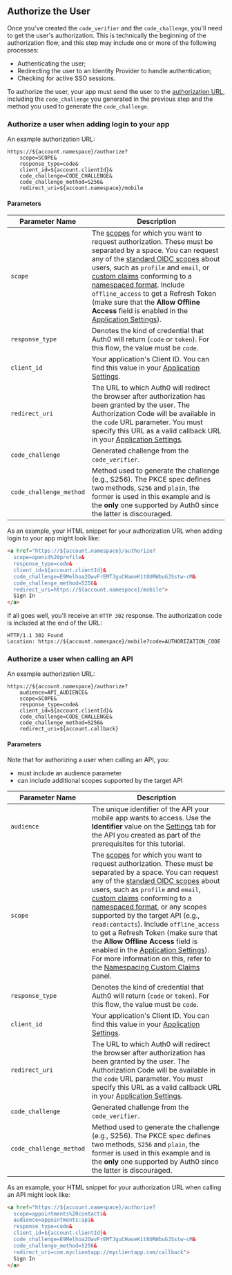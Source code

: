 ## Authorize the User

Once you've created the `code_verifier` and the `code_challenge`, you'll need to get the user's authorization. This is technically the beginning of the authorization flow, and this step may include one or more of the following processes:

* Authenticating the user;
* Redirecting the user to an Identity Provider to handle authentication;
* Checking for active SSO sessions.

To authorize the user, your app must send the user to the [authorization URL](/api/authentication#authorization-code-grant-pkce-), including the `code_challenge` you generated in the previous step and the method you used to generate the `code_challenge`.



### Authorize a user when adding login to your app

An example authorization URL:

```text
https://${account.namespace}/authorize?
    scope=SCOPE&
    response_type=code&
    client_id=${account.clientId}&
    code_challenge=CODE_CHALLENGE&
    code_challenge_method=S256&
    redirect_uri=${account.namespace}/mobile
```

#### Parameters

| Parameter Name  | Description |
|-----------------|-------------|
| `scope`         | The [scopes](/scopes) for which you want to request authorization. These must be separated by a space. You can request any of the [standard OIDC scopes](https://openid.net/specs/openid-connect-core-1_0.html#StandardClaims) about users, such as `profile` and `email`, or [custom claims](/scopes/current/custom-claims) conforming to a [namespaced format](/api-auth/tutorials/adoption/scope-custom-claims). Include `offline_access` to get a Refresh Token (make sure that the __Allow Offline Access__ field is enabled in the [Application Settings](${manage_url}/#/applications)). |
| `response_type` | Denotes the kind of credential that Auth0 will return (`code` or `token`). For this flow, the value must be `code`. |
| `client_id`     |Your application's Client ID. You can find this value in your [Application Settings](${manage_url}/#/Applications/${account.clientId}/settings). |
| `redirect_uri`  | The URL to which Auth0 will redirect the browser after authorization has been granted by the user. The Authorization Code will be available in the `code` URL parameter. You must specify this URL as a valid callback URL in your [Application Settings](${manage_url}/#/Applications/${account.clientId}/settings). |
| `code_challenge` | Generated challenge from the `code_verifier`. |
| `code_challenge_method` | Method used to generate the challenge (e.g., S256). The PKCE spec defines two methods, `S256` and `plain`, the former is used in this example and is the **only** one supported by Auth0 since the latter is discouraged. |

As an example, your HTML snippet for your authorization URL when adding login to your app might look like:

```html
<a href="https://${account.namespace}/authorize?
  scope=openid%20profile&
  response_type=code&
  client_id=${account.clientId}&
  code_challenge=E9Melhoa2OwvFrEMTJguCHaoeK1t8URWbuGJSstw-cM&
  code_challenge_method=S256&
  redirect_uri=https://${account.namespace}/mobile">
  Sign In
</a>
```

If all goes well, you'll receive an `HTTP 302` response. The authorization code is included at the end of the URL:

```text
HTTP/1.1 302 Found
Location: https://${account.namespace}/mobile?code=AUTHORIZATION_CODE
```


### Authorize a user when calling an API

An example authorization URL:

```text
https://${account.namespace}/authorize?
    audience=API_AUDIENCE&
    scope=SCOPE&
    response_type=code&
    client_id=${account.clientId}&
    code_challenge=CODE_CHALLENGE&
    code_challenge_method=S256&
    redirect_uri=${account.callback}
```

#### Parameters

Note that for authorizing a user when calling an API, you:

- must include an audience parameter
- can include additional scopes supported by the target API


| Parameter Name  | Description |
|-----------------|-------------|
|`audience`      | The unique identifier of the API your mobile app wants to access. Use the **Identifier** value on the [Settings](${manage_url}/#/apis) tab for the API you created as part of the prerequisites for this tutorial. |
| `scope`         | The [scopes](/scopes) for which you want to request authorization. These must be separated by a space. You can request any of the [standard OIDC scopes](https://openid.net/specs/openid-connect-core-1_0.html#StandardClaims) about users, such as `profile` and `email`, [custom claims](/scopes/current/custom-claims) conforming to a [namespaced format](/api-auth/tutorials/adoption/scope-custom-claims), or any scopes supported by the target API (e.g., `read:contacts`). Include `offline_access` to get a Refresh Token (make sure that the __Allow Offline Access__ field is enabled in the [Application Settings](${manage_url}/#/apis)). For more information on this, refer to the [Namespacing Custom Claims](#optional-customize-the-tokens) panel.|
| `response_type` | Denotes the kind of credential that Auth0 will return (`code` or `token`). For this flow, the value must be `code`. |
| `client_id`     |Your application's Client ID. You can find this value in your [Application Settings](${manage_url}/#/Applications/${account.clientId}/settings). |
| `redirect_uri`  | The URL to which Auth0 will redirect the browser after authorization has been granted by the user. The Authorization Code will be available in the `code` URL parameter. You must specify this URL as a valid callback URL in your [Application Settings](${manage_url}/#/Applications/${account.clientId}/settings). |
| `code_challenge` | Generated challenge from the `code_verifier`. |
| `code_challenge_method` | Method used to generate the challenge (e.g., S256). The PKCE spec defines two methods, `S256` and `plain`, the former is used in this example and is the **only** one supported by Auth0 since the latter is discouraged. |


As an example, your HTML snippet for your authorization URL when calling an API might look like:

```html
<a href="https://${account.namespace}/authorize?
  scope=appointments%20contacts&
  audience=appointments:api&
  response_type=code&
  client_id=${account.clientId}&
  code_challenge=E9Melhoa2OwvFrEMTJguCHaoeK1t8URWbuGJSstw-cM&
  code_challenge_method=S256&
  redirect_uri=com.myclientapp://myclientapp.com/callback">
  Sign In
</a>
```
